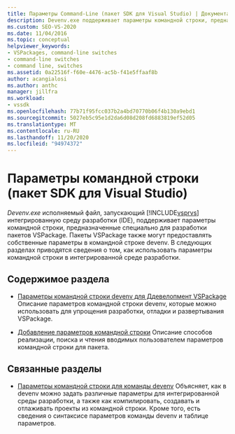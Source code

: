 ```yaml
---
title: Параметры Command-Line (пакет SDK для Visual Studio) | Документация Майкрософт
description: Devenv.exe поддерживает параметры командной строки, предназначенные специально для разработки пакетов VSPackage. Используйте статьи в этом разделе, чтобы узнать о параметрах командной строки.
ms.custom: SEO-VS-2020
ms.date: 11/04/2016
ms.topic: conceptual
helpviewer_keywords:
- VSPackages, command-line switches
- command-line switches
- command line, switches
ms.assetid: 0a22516f-f60e-4476-ac5b-f41e5ffaaf8b
author: acangialosi
ms.author: anthc
manager: jillfra
ms.workload:
- vssdk
ms.openlocfilehash: 77b71f95fcc037b2a4bd70770b06f4b130a9ebd1
ms.sourcegitcommit: 5027eb5c95e1d2da6d08d208fd6883819ef52d05
ms.translationtype: MT
ms.contentlocale: ru-RU
ms.lasthandoff: 11/20/2020
ms.locfileid: "94974372"
---
```

# <a name="command-line-switches-visual-studio-sdk"></a>Параметры командной строки (пакет SDK для Visual Studio)
*Devenv.exe* исполняемый файл, запускающий [!INCLUDE[vsprvs](../code-quality/includes/vsprvs_md.md)] интегрированную среду разработки (IDE), поддерживает параметры командной строки, предназначенные специально для разработки пакетов VSPackage. Пакеты VSPackage также могут предоставлять собственные параметры в командной строке devenv. В следующих разделах приводятся сведения о том, как использовать параметры командной строки в интегрированной среде разработки.

## <a name="in-this-section"></a>Содержимое раздела
- [Параметры командной строки devenv для Ддевелопмент VSPackage](../extensibility/devenv-command-line-switches-for-vspackage-development.md) Описание параметров командной строки devenv, которые можно использовать для упрощения разработки, отладки и развертывания VSPackage.

- [Добавление параметров командной строки](../extensibility/adding-command-line-switches.md) Описание способов реализации, поиска и чтения вводимых пользователем параметров командной строки для пакета.

## <a name="related-sections"></a>Связанные разделы
- [Параметры командной строки для команды devenv](../ide/reference/devenv-command-line-switches.md) Объясняет, как в devenv можно задать различные параметры для интегрированной среды разработки, а также как компилировать, создавать и отлаживать проекты из командной строки. Кроме того, есть сведения о синтаксисе параметров команды devenv и таблице параметров.
